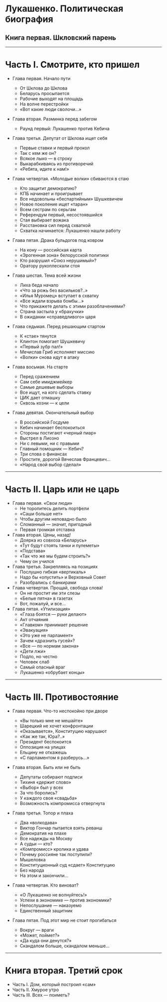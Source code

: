 # Лукашенко. Политическая биография
## Книга первая. Шкловский парень

---

# Часть I. Смотрите, кто пришел

+ Глава первая. Начало пути
    + От Шклова до Шклова
    + Беларусь просыпается
    + Рабочие выходят на площадь
    + На волне перестройки
    + «Вот какие люди сволочи…»

+ Глава вторая. Разминка перед забегом
    + Раунд первый: Лукашенко против Кебича

+ Глава третья. Депутат от Шклова ищет себя
    + Первые ставки и первый прокол
    + Так с кем же он?
    + Всякое лыко — в строку
    + Выкарабкиваясь из противоречий
    + «Ребята, идите к нам\!»

+ Глава четвертая. «Молодые волки» сбиваются в стаю
    + Кто защитит демократию?
    + КПБ начинает и проигрывает
    + Все недовольны «беспартийным» Шушкевичем
    + Новое поколение ищет «таран»
    + Всем сестрам по серьгам
    + Референдум первый, несостоявшийся
    + Стая выбирает вожака
    + Расстановка сил перед схваткой
    + Схватка начинается: Лукашенко нашли работу

+ Глава пятая. Драка бульдогов под ковром
    + На кону — российская карта
    + «Эрогенная зона» белорусской политики
    + Кто разрушил «Союз нерушимый»?
    + Оратору рукоплескали стоя

+ Глава шестая. Тема всей жизни
    + Лиха беда начало
    + «Что за рожь без васильков?..»
    + «Илья Муромец» вступает в схватку
    + «Все ждали взрыва бомбы…»
    + Что прикажете делать с этими разоблачениями?
    + Страна застыла у «брахучки»
    + В ожидании «справедливого» царя

+ Глава седьмая. Перед решающим стартом
    + К «стае» тянутся
    + Клинтон помогает Шушкевичу
    + «Первый зубр пал\!»
    + Мечислав Гриб исполняет миссию
    + «Волки» снова идут в атаку

+ Глава восьмая. На старте
    + Перед сражением
    + Сам себе имиджмейкер
    + Самые дешевые выборы
    + Все ищут, на кого сделать ставку
    + ЦИК дает отмашку
    + Сквозь козни — к цели

+ Глава девятая. Окончательный выбор
    + В российской Госдуме
    + Кебич начинает беспокоиться
    + Стороны постигают «черный пиар»
    + Выстрел в Лиозно
    + Ни с левыми, ни с правыми
    + Главный помощник — Кебич?
    + Три слова о финансах
    + Простите, дорогой Вячеслав Францевич…
    + «Народ свой выбор сделал»


---

# Часть II. Царь или не царь

+ Глава первая. «Свои люди»
    + Не торопитесь делить портфели
    + «Саши больше нет»
    + Чтобы другим неповадно было
    + Сломанный — значит, пригодный
    + Первая громкая отставка
+ Глава вторая. Цены, назад\!
    + Доярка из совхоза «Беларусь»
    + «Тут будут стоять танки и пулеметы»
    + «Подстава»
    + «Так что же мы будем строить?»
    + Чему он учился
+ Глава третья. Закрепляясь на позициях
    + Послушно гибкая «вертикаль»
    + Надо бы «опустить» и Верховный Совет
    + Разобрались с банкирами
+ Глава четвертая. Прощай, свобода слова\!
    + Он не простит им эти слезы
    + «Белые пятна» в газетах
    + Вот, пожалуй, и все…
+ Глава пятая. «Утилизация»
    + «Глаза боятся — руки делают»
    + Акт отчаяния
    + «Главком» принимает решение
    + «Эвакуация»
    + «Это уже не парламент»
    + Зачем «дразнить гусей»?
    + «Все — по нормам закона»
    + «Дети лжи»
    + Подло, но честно
    + Человек слаб
    + Самый опасный враг
    + Лукашенко «обрубает концы»

---

# Часть III. Противостояние
    
+ Глава первая. Что-то неспокойно при дворе
    + «Вы только мне не мешайте»
    + Шарецкий не хочет конфронтации
    + «Оказывается», Конституцию нарушают
    + «Как же так, Юра?..»
    + Президент беспокоится
    + Оппозиция на улицах
    + Ельцину не откажешь
    + «С парламентом я разберусь…»

+ Глава вторая. Быть или не быть
    + Депутаты собирают подписи
    + Тихиня «держит слово»
    + «Выбор» был у всех
    + За что боролись?
    + У каждого своя «свадьба»
    + Возможность компромисса отвергнута

+ Глава третья. Топор и плаха
    + Два «волкодава»
    + Виктор Гончар пытается взять реванш
    + Демократия на плахе
    + Все надежды на Москву
    + А судьи — кто?
    + «Компромисс» кролика и удава
    + Почему россияне так поступили?
    + Мышеловка
    + Конституционный суд «сдает» Конституцию
    + Без народа
    + На этом и закончили…

+ Глава четвертая. Кто виноват?
    + «О Лукашенко не волнуйтесь\!»
    + Успехи в экономике — против экономики?
    + Непослушание — наказуемо
    + Единственный защитник

+ Глава пятая. Под этот мир не стоит прогибаться
    + Вокруг — враги
    + «Может, поймет?»
    + «Да куда они денутся?»
    + Скандалом больше, скандалом меньше…



---

# Книга вторая. Третий срок

+ Часть I. Дом, который построил «сам»
+ Часть II. Хмурое утро
+ Часть III. Всех — поиметь?
